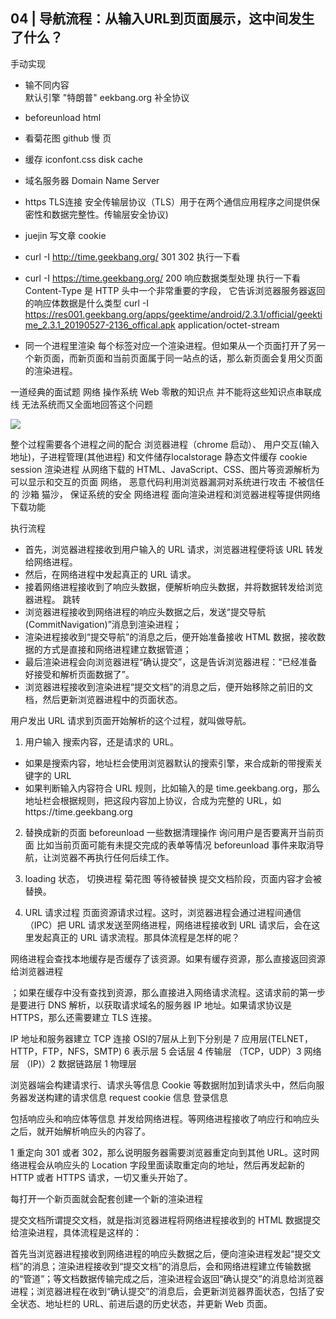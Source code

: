 ## 04 | 导航流程：从输入URL到页面展示，这中间发生了什么？
手动实现
-  输不同内容  
  默认引擎 "特朗普"
  eekbang.org  补全协议
- beforeunload
  html 
- 看菊花图 github   慢
   页
- 缓存 
  iconfont.css  disk cache 
- 域名服务器
  Domain Name Server 
- https  TLS连接
  安全传输层协议（TLS）用于在两个通信应用程序之间提供保密性和数据完整性。传输层安全协议)
- juejin 写文章  cookie 
- curl -I http://time.geekbang.org/
  301  302 执行一下看
- curl -I https://time.geekbang.org/
  200 响应数据类型处理 执行一下看
  Content-Type 是 HTTP 头中一个非常重要的字段， 它告诉浏览器服务器返回的响应体数据是什么类型
  curl -I https://res001.geekbang.org/apps/geektime/android/2.3.1/official/geektime_2.3.1_20190527-2136_offical.apk
  application/octet-stream

- 同一个进程里渲染
  每个标签对应一个渲染进程。但如果从一个页面打开了另一个新页面，而新页面和当前页面属于同一站点的话，那么新页面会复用父页面的渲染进程。


一道经典的面试题
网络 操作系统  Web
零散的知识点  并不能将这些知识点串联成线 无法系统而又全面地回答这个问题

![](https://static001.geekbang.org/resource/image/92/5d/92d73c75308e50d5c06ad44612bcb45d.png)

整个过程需要各个进程之间的配合
  浏览器进程（chrome 启动）、 用户交互(输入地址)，子进程管理(其他进程)  和文件储存localstorage 静态文件缓存 cookie session 
渲染进程 
  从网络下载的 HTML、JavaScript、CSS、图片等资源解析为可以显示和交互的页面
  网络， 恶意代码利用浏览器漏洞对系统进行攻击 不被信任的  沙箱 猫沙， 保证系统的安全
网络进程
  面向渲染进程和浏览器进程等提供网络下载功能

执行流程
- 首先，浏览器进程接收到用户输入的 URL 请求，浏览器进程便将该 URL 转发给网络进程。
- 然后，在网络进程中发起真正的 URL 请求。
- 接着网络进程接收到了响应头数据，便解析响应头数据，并将数据转发给浏览器进程。
  跳转 
- 浏览器进程接收到网络进程的响应头数据之后，发送“提交导航 (CommitNavigation)”消息到渲染进程；
- 渲染进程接收到“提交导航”的消息之后，便开始准备接收 HTML 数据，接收数据的方式是直接和网络进程建立数据管道；
- 最后渲染进程会向浏览器进程“确认提交”，这是告诉浏览器进程：“已经准备好接受和解析页面数据了”。
- 浏览器进程接收到渲染进程“提交文档”的消息之后，便开始移除之前旧的文档，然后更新浏览器进程中的页面状态。

用户发出 URL 请求到页面开始解析的这个过程，就叫做导航。

1. 用户输入 
  搜索内容，还是请求的 URL。
  - 如果是搜索内容，地址栏会使用浏览器默认的搜索引擎，来合成新的带搜索关键字的 URL
  - 如果判断输入内容符合 URL 规则，比如输入的是 time.geekbang.org，那么地址栏会根据规则，把这段内容加上协议，合成为完整的 URL，如https://time.geekbang.org

2. 替换成新的页面
  beforeunload
  一些数据清理操作 询问用户是否要离开当前页面  比如当前页面可能有未提交完成的表单等情况  beforeunload 事件来取消导航，让浏览器不再执行任何后续工作。

3. loading 状态， 切换进程 菊花图
  等待被替换 提交文档阶段，页面内容才会被替换。

4. URL 请求过程
  页面资源请求过程。这时，浏览器进程会通过进程间通信（IPC）把 URL 请求发送至网络进程，网络进程接收到 URL 请求后，会在这里发起真正的 URL 请求流程。那具体流程是怎样的呢？

  网络进程会查找本地缓存是否缓存了该资源。如果有缓存资源，那么直接返回资源给浏览器进程

  ；如果在缓存中没有查找到资源，那么直接进入网络请求流程。这请求前的第一步是要进行 DNS 解析，以获取请求域名的服务器 IP 地址。如果请求协议是 HTTPS，那么还需要建立 TLS 连接。

  IP 地址和服务器建立 TCP 连接
  OSI的7层从上到下分别是 7 应用层(TELNET，HTTP，FTP，NFS，SMTP) 6 表示层 5 会话层 4 传输层 （TCP，UDP）3 网络层 （IP)）2 数据链路层 1 物理层

  浏览器端会构建请求行、请求头等信息 Cookie 等数据附加到请求头中，然后向服务器发送构建的请求信息
  request cookie 信息
  登录信息

  包括响应头和响应体等信息
  并发给网络进程。等网络进程接收了响应行和响应头之后，就开始解析响应头的内容了。

  1 重定向
  301 或者 302，那么说明服务器需要浏览器重定向到其他 URL。这时网络进程会从响应头的 Location 字段里面读取重定向的地址，然后再发起新的 HTTP 或者 HTTPS 请求，一切又重头开始了。

  每打开一个新页面就会配套创建一个新的渲染进程

提交文档所谓提交文档，就是指浏览器进程将网络进程接收到的 HTML 数据提交给渲染进程，具体流程是这样的：

首先当浏览器进程接收到网络进程的响应头数据之后，便向渲染进程发起“提交文档”的消息；渲染进程接收到“提交文档”的消息后，会和网络进程建立传输数据的“管道”；等文档数据传输完成之后，渲染进程会返回“确认提交”的消息给浏览器进程；浏览器进程在收到“确认提交”的消息后，会更新浏览器界面状态，包括了安全状态、地址栏的 URL、前进后退的历史状态，并更新 Web 页面。